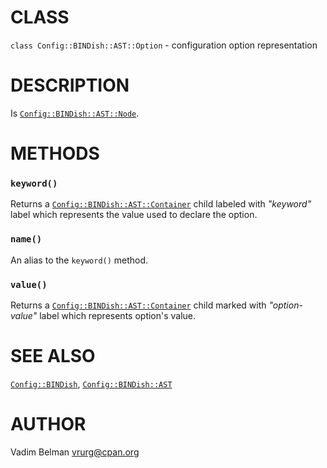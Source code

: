 CLASS
=====

`class Config::BINDish::AST::Option` - configuration option representation

DESCRIPTION
===========

Is [`Config::BINDish::AST::Node`](Node.md).

METHODS
=======



### `keyword()`

Returns a [`Config::BINDish::AST::Container`](Container.md) child labeled with *"keyword"* label which represents the value used to declare the option.

### `name()`

An alias to the `keyword()` method.

### `value()`

Returns a [`Config::BINDish::AST::Container`](Container.md) child marked with *"option-value"* label which represents option's value.

SEE ALSO
========

[`Config::BINDish`](../../BINDish.md), [`Config::BINDish::AST`](../AST.md)

AUTHOR
======

Vadim Belman <vrurg@cpan.org>

